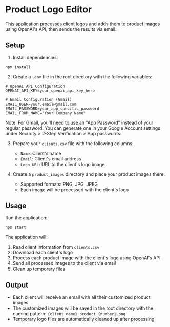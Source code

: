 # Product Logo Editor

This application processes client logos and adds them to product images using OpenAI's API, then sends the results via email.

## Setup

1. Install dependencies:
```bash
npm install
```

2. Create a `.env` file in the root directory with the following variables:
```env
# OpenAI API Configuration
OPENAI_API_KEY=your_openai_api_key_here

# Email Configuration (Gmail)
EMAIL_USER=your.email@gmail.com
EMAIL_PASSWORD=your_app_specific_password
EMAIL_FROM_NAME="Your Company Name"
```

Note: For Gmail, you'll need to use an "App Password" instead of your regular password. You can generate one in your Google Account settings under Security > 2-Step Verification > App passwords.

3. Prepare your `clients.csv` file with the following columns:
   - `Name`: Client's name
   - `Email`: Client's email address
   - `Logo URL`: URL to the client's logo image

4. Create a `product_images` directory and place your product images there:
   - Supported formats: PNG, JPG, JPEG
   - Each image will be processed with the client's logo

## Usage

Run the application:
```bash
npm start
```

The application will:
1. Read client information from `clients.csv`
2. Download each client's logo
3. Process each product image with the client's logo using OpenAI's API
4. Send all processed images to the client via email
5. Clean up temporary files

## Output

- Each client will receive an email with all their customized product images
- The customized images will be saved in the root directory with the naming pattern: `{client_name}_product_{number}.png`
- Temporary logo files are automatically cleaned up after processing 